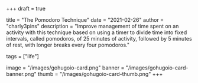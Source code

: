 +++
draft = true

title = "The Pomodoro Technique"
date = "2021-02-26"
author = "charly3pins"
description = "Improve management of time spent on an activity with this technique based on using a timer to divide time into fixed intervals, called pomodoros, of 25 minutes of activity, followed by 5 minutes of rest, with longer breaks every four pomodoros."

tags = ["life"]

image = "/images/gohugoio-card.png"
banner = "/images/gohugoio-card-banner.png"
thumb = "/images/gohugoio-card-thumb.png"
+++